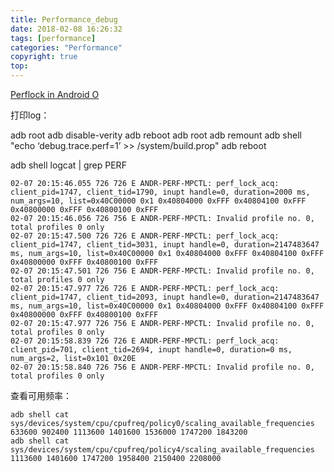 ```yaml
---
title: Performance_debug
date: 2018-02-08 16:26:32
tags: [performance]
categories: "Performance"
copyright: true
top:
---
```


[Perflock in Android O](https://createpoint.qti.qualcomm.com/search/contentdocument/stream/213761?refererRoute=search%2Fglobal%2FsearchArgs%2Fq%7C%7Cclk_scaling%7C%7Crows%7C%7C10%7C%7CsortField%7C%7Cscore%7C%7CsortOrder%7C%7Cdesc&dcn=80-NT384-2¤tPage=1&itemTotalIndex=4) 

<!--more-->

打印log：

adb root 
adb disable-verity 
adb reboot 
adb root 
adb remount 
adb shell "echo ‘debug.trace.perf=1’ >> /system/build.prop" 
adb reboot 

adb shell 
logcat | grep PERF 

``` shell
02-07 20:15:46.055 726 726 E ANDR-PERF-MPCTL: perf_lock_acq: client_pid=1747, client_tid=1790, inupt handle=0, duration=2000 ms, num_args=10, list=0x40C00000 0x1 0x40804000 0xFFF 0x40804100 0xFFF 0x40800000 0xFFF 0x40800100 0xFFF 
02-07 20:15:46.056 726 756 E ANDR-PERF-MPCTL: Invalid profile no. 0, total profiles 0 only 
02-07 20:15:47.500 726 726 E ANDR-PERF-MPCTL: perf_lock_acq: client_pid=1747, client_tid=3031, inupt handle=0, duration=2147483647 ms, num_args=10, list=0x40C00000 0x1 0x40804000 0xFFF 0x40804100 0xFFF 0x40800000 0xFFF 0x40800100 0xFFF 
02-07 20:15:47.501 726 756 E ANDR-PERF-MPCTL: Invalid profile no. 0, total profiles 0 only 
02-07 20:15:47.977 726 726 E ANDR-PERF-MPCTL: perf_lock_acq: client_pid=1747, client_tid=2093, inupt handle=0, duration=2147483647 ms, num_args=10, list=0x40C00000 0x1 0x40804000 0xFFF 0x40804100 0xFFF 0x40800000 0xFFF 0x40800100 0xFFF 
02-07 20:15:47.977 726 756 E ANDR-PERF-MPCTL: Invalid profile no. 0, total profiles 0 only 
02-07 20:15:58.839 726 726 E ANDR-PERF-MPCTL: perf_lock_acq: client_pid=701, client_tid=2694, inupt handle=0, duration=0 ms, num_args=2, list=0x101 0x20E 
02-07 20:15:58.840 726 756 E ANDR-PERF-MPCTL: Invalid profile no. 0, total profiles 0 only 
```



查看可用频率：

``` shell
adb shell cat sys/devices/system/cpu/cpufreq/policy0/scaling_available_frequencies
633600 902400 1113600 1401600 1536000 1747200 1843200
adb shell cat sys/devices/system/cpu/cpufreq/policy4/scaling_available_frequencies
1113600 1401600 1747200 1958400 2150400 2208000
```



